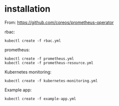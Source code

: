 # installation

From: https://github.com/coreos/prometheus-operator

rbac:
```shell
kubectl create -f rbac.yml
```

prometheus:
```shell
kubectl create -f prometheus.yml
kubectl create -f prometheus-resource.yml
```

Kubernetes monitoring:
```shell
kubectl create -f kubernetes-monitoring.yml
```

Example app:
```shell
kubectl create -f example-app.yml
```
